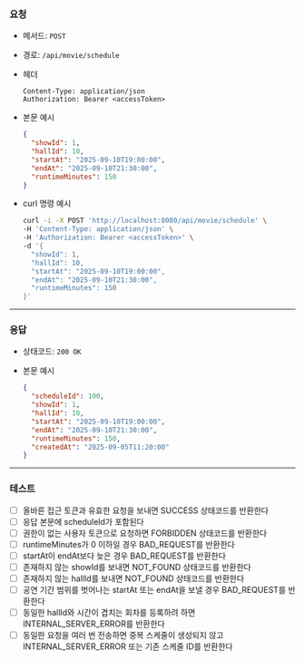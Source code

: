 ### 요청

- 메서드: `POST`
- 경로: `/api/movie/schedule`
- 헤더

    ```
    Content-Type: application/json
    Authorization: Bearer <accessToken>
    ```

- 본문 예시

    ```json
    {
      "showId": 1,
      "hallId": 10,
      "startAt": "2025-09-10T19:00:00",
      "endAt": "2025-09-10T21:30:00",
      "runtimeMinutes": 150
    }
    ```

- curl 명령 예시

    ```bash
    curl -i -X POST 'http://localhost:8080/api/movie/schedule' \
    -H 'Content-Type: application/json' \
    -H 'Authorization: Bearer <accessToken>' \
    -d '{
      "showId": 1,
      "hallId": 10,
      "startAt": "2025-09-10T19:00:00",
      "endAt": "2025-09-10T21:30:00",
      "runtimeMinutes": 150
    }'
    ```

---

### 응답

- 상태코드: `200 OK`
- 본문 예시

    ```json
    {
      "scheduleId": 100,
      "showId": 1,
      "hallId": 10,
      "startAt": "2025-09-10T19:00:00",
      "endAt": "2025-09-10T21:30:00",
      "runtimeMinutes": 150,
      "createdAt": "2025-09-05T11:20:00"
    }
    ```

---

### 테스트

- [ ] 올바른 접근 토큰과 유효한 요청을 보내면 SUCCESS 상태코드를 반환한다
- [ ] 응답 본문에 scheduleId가 포함된다
- [ ] 권한이 없는 사용자 토큰으로 요청하면 FORBIDDEN 상태코드를 반환한다
- [ ] runtimeMinutes가 0 이하일 경우 BAD_REQUEST를 반환한다
- [ ] startAt이 endAt보다 늦은 경우 BAD_REQUEST를 반환한다
- [ ] 존재하지 않는 showId를 보내면 NOT_FOUND 상태코드를 반환한다
- [ ] 존재하지 않는 hallId를 보내면 NOT_FOUND 상태코드를 반환한다
- [ ] 공연 기간 범위를 벗어나는 startAt 또는 endAt을 보낼 경우 BAD_REQUEST를 반환한다
- [ ] 동일한 hallId와 시간이 겹치는 회차를 등록하려 하면 INTERNAL_SERVER_ERROR를 반환한다
- [ ] 동일한 요청을 여러 번 전송하면 중복 스케줄이 생성되지 않고 INTERNAL_SERVER_ERROR 또는 기존 스케줄 ID를 반환한다  
